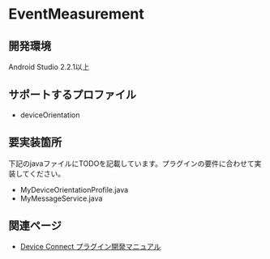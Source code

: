# EventMeasurement

## 開発環境
Android Studio 2.2.1以上

## サポートするプロファイル
- deviceOrientation

## 要実装箇所
下記のjavaファイルにTODOを記載しています。プラグインの要件に合わせて実装してください。

- MyDeviceOrientationProfile.java
- MyMessageService.java


## 関連ページ
- [Device Connect プラグイン開発マニュアル](https://github.com/DeviceConnect/DeviceConnect-Android/wiki/DevicePlugin-Manual-for-Android-Studio-110)
